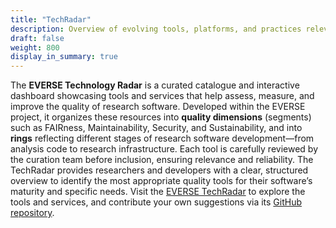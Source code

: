 ```yaml
---
title: "TechRadar"
description: Overview of evolving tools, platforms, and practices relevant to EVERSE.
draft: false
weight: 800
display_in_summary: true
---
```


The **EVERSE Technology Radar** is a curated catalogue and interactive dashboard showcasing tools and services that help assess, measure, and improve the quality of research software. Developed within the EVERSE project, it organizes these resources into **quality dimensions** (segments) such as FAIRness, Maintainability, Security, and Sustainability, and into **rings** reflecting different stages of research software development—from analysis code to research infrastructure. Each tool is carefully reviewed by the curation team before inclusion, ensuring relevance and reliability. The TechRadar provides researchers and developers with a clear, structured overview to identify the most appropriate quality tools for their software’s maturity and specific needs.
Visit the [EVERSE TechRadar](https://everse.software/TechRadar/) to explore the tools and services, and contribute your own suggestions via its [GitHub repository](https://github.com/EVERSE-ResearchSoftware/TechRadar).